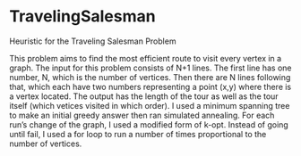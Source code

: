 # TravelingSalesman
Heuristic for the Traveling Salesman Problem
</h2>
This problem aims to find the most efficient route to visit every vertex in a graph. The input for this problem consists of N+1 lines. The first line has one number, N, which is the number of vertices. Then there are N lines following that, which each have two numbers representing a point (x,y) where there is a vertex located. The output has the length of the tour as well as the tour itself (which vetices visited in which order). I used a minimum spanning tree to make an initial greedy answer then ran simulated annealing. For each run’s change of the graph, I used a modified form of k-opt. Instead of going until fail, I used a for loop to run a number of times proportional to the number of vertices. 
